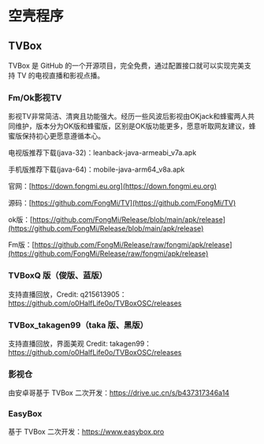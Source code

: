# 空壳程序

## TVBox

TVBox 是 GitHub 的一个开源项目，完全免费，通过配置接口就可以实现完美支持 TV 的电视直播和影视点播。

### Fm/Ok影视TV

影视TV非常简洁、清爽且功能强大。经历一些风波后影视由OKjack和蜂蜜两人共同维护，版本分为OK版和蜂蜜版，区别是OK版功能更多，愿意听取网友建议，蜂蜜版保持初心更愿意遵循本心。

电视版推荐下载(java-32)：leanback-java-armeabi_v7a.apk

手机版推荐下载(java-64)：mobile-java-arm64_v8a.apk

官网：[https://down.fongmi.eu.org](https://down.fongmi.eu.org)

源码：[https://github.com/FongMi/TV](https://github.com/FongMi/TV)

ok版：[https://github.com/FongMi/Release/blob/main/apk/release](https://github.com/FongMi/Release/blob/main/apk/release)

Fm版：[https://github.com/FongMi/Release/raw/fongmi/apk/release](https://github.com/FongMi/Release/raw/fongmi/apk/release)


### TVBoxQ 版（俊版、蓝版）

支持直播回放，Credit: q215613905：https://github.com/o0HalfLife0o/TVBoxOSC/releases  

### TVBox_takagen99（taka 版、黑版）

支持直播回放，界面美观  Credit: takagen99：https://github.com/o0HalfLife0o/TVBoxOSC/releases

### 影视仓

由安卓哥基于 TVBox 二次开发：https://drive.uc.cn/s/b437317346a14

### EasyBox

基于 TVBox 二次开发：https://www.easybox.pro